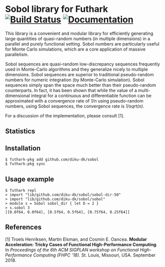 # Sobol library for Futhark [![Build Status](https://travis-ci.org/diku-dk/sobol.svg?branch=master)](https://travis-ci.org/diku-dk/sobol) [![Documentation](https://futhark-lang.org/pkgs/github.com/diku-dk/sobol/status.svg)](https://futhark-lang.org/pkgs/github.com/diku-dk/sobol/latest/)

This library is a convenient and modular library for efficiently
generating large quantities of quasi-random numbers (in multiple
dimensions) in a parallel and purely functional setting.  Sobol
numbers are particularly useful for Monte Carlo simulations, which are
a core application of massive parallelism.

Sobol sequences are quasi-random low-discrepancy sequences frequently
used in Monte-Carlo algorithms and they generalize nicely to multiple
dimensions.  Sobol sequences are superior to traditional pseudo-random
numbers for numeric integration (by Monte-Carlo simulation).  Sobol
sequences simply span the space much better than their pseudo-random
counterparts. In fact, it has been shown that while the value of a
multi-dimensional integral for a continuous and differentiable
function can be approximated with a convergence rate of _1/n_ using
pseudo-random numbers, using Sobol sequences, the convergence rate is
_1/sqrt(n)_.

For a discussion of the implementation, please consult [1].

## Statistics



## Installation

```
$ futhark-pkg add github.com/diku-dk/sobol
$ futhark-pkg sync
```

## Usage example

```
$ futhark repl
> import "lib/github.com/diku-dk/sobol/sobol-dir-50"
> import "lib/github.com/diku-dk/sobol/sobol"
> module s = Sobol sobol_dir { let D = 2 }
> s.sobol 3
[[0.0f64, 0.0f64], [0.5f64, 0.5f64], [0.75f64, 0.25f64]]
```

## References

[1] Troels Henriksen, Martin Elsman, and Cosmin E. Oancea. __Modular
Acceleration: Tricky Cases of Functional High-Performance
Computing__. In _Proceedings of the 6th ACM SIGPLAN workshop on
Functional High-Performance Computing (FHPC ‘18)_. St. Louis, Missouri,
USA. September 2018.
